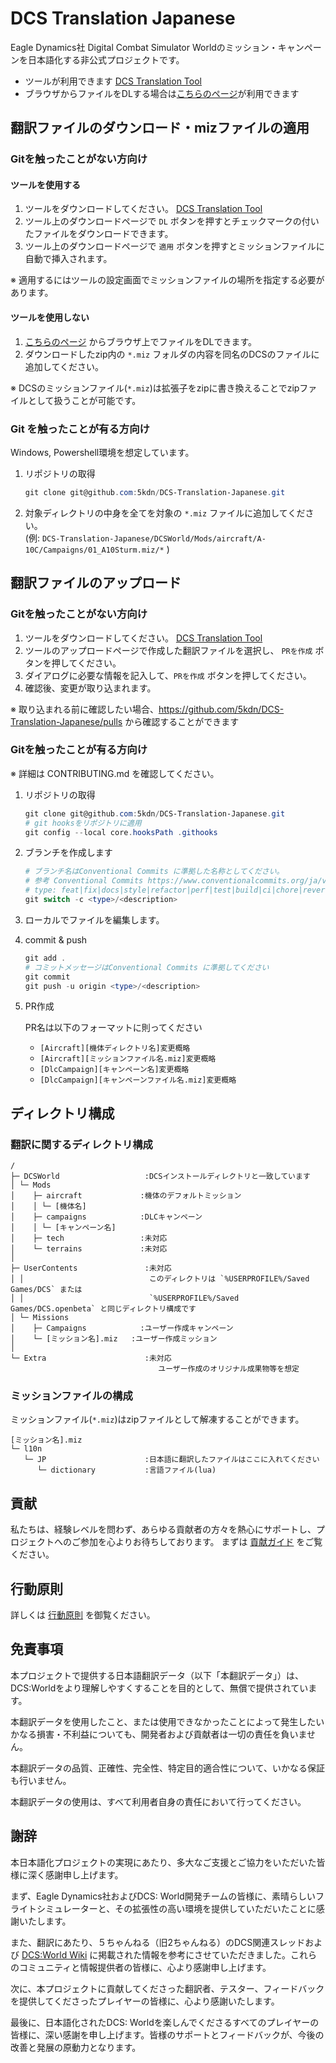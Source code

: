 # DCS Translation Japanese

Eagle Dynamics社 Digital Combat Simulator Worldのミッション・キャンペーンを日本語化する非公式プロジェクトです。

- ツールが利用できます [DCS Translation Tool](https://github.com/5kdn/DCS-Translation-Tool/releases/latest)
- ブラウザからファイルをDLする場合は[こちらのページ](https://5kdn.github.io/DCS-Translation-Japanese/)が利用できます

## 翻訳ファイルのダウンロード・mizファイルの適用

### Gitを触ったことがない方向け

#### ツールを使用する

1. ツールをダウンロードしてください。 [DCS Translation Tool](https://github.com/5kdn/DCS-Translation-Tool/releases/latest)
2. ツール上のダウンロードページで `DL` ボタンを押すとチェックマークの付いたファイルをダウンロードできます。
3. ツール上のダウンロードページで `適用` ボタンを押すとミッションファイルに自動で挿入されます。

※ 適用するにはツールの設定画面でミッションファイルの場所を指定する必要があります。

#### ツールを使用しない

1. [こちらのページ](https://5kdn.github.io/DCS-Translation-Japanese/) からブラウザ上でファイルをDLできます。
2. ダウンロードしたzip内の `*.miz` フォルダの内容を同名のDCSのファイルに追加してください。

※ DCSのミッションファイル(`*.miz`)は拡張子をzipに書き換えることでzipファイルとして扱うことが可能です。

### Git を触ったことが有る方向け

Windows, Powershell環境を想定しています。

1. リポジトリの取得

   ``` powershell
   git clone git@github.com:5kdn/DCS-Translation-Japanese.git
   ```

2. 対象ディレクトリの中身を全てを対象の `*.miz` ファイルに追加してください。 \
   (例: `DCS-Translation-Japanese/DCSWorld/Mods/aircraft/A-10C/Campaigns/01_A10Sturm.miz/*` )

## 翻訳ファイルのアップロード

### Gitを触ったことがない方向け

1. ツールをダウンロードしてください。 [DCS Translation Tool](https://github.com/5kdn/DCS-Translation-Tool/releases/latest)
2. ツールのアップロードページで作成した翻訳ファイルを選択し、 `PRを作成` ボタンを押してください。
3. ダイアログに必要な情報を記入して、`PRを作成` ボタンを押してください。
4. 確認後、変更が取り込まれます。

※ 取り込まれる前に確認したい場合、<https://github.com/5kdn/DCS-Translation-Japanese/pulls> から確認することができます

### Gitを触ったことが有る方向け

※ 詳細は CONTRIBUTING.md を確認してください。

1. リポジトリの取得

   ```powershell
   git clone git@github.com:5kdn/DCS-Translation-Japanese.git
   # git hooksをリポジトリに適用
   git config --local core.hooksPath .githooks
   ```

2. ブランチを作成します

   ```powershell
   # ブランチ名はConventional Commits に準拠した名称としてください。
   # 参考 Conventional Commits https://www.conventionalcommits.org/ja/v1.0.0/
   # type: feat|fix|docs|style|refactor|perf|test|build|ci|chore|revert
   git switch -c <type>/<description>
   ```

3. ローカルでファイルを編集します。
4. commit & push

   ```powershell
   git add .
   # コミットメッセージはConventional Commits に準拠してください
   git commit
   git push -u origin <type>/<description>
   ```

5. PR作成

   PR名は以下のフォーマットに則ってください

   - `[Aircraft][機体ディレクトリ名]変更概略`
   - `[Aircraft][ミッションファイル名.miz]変更概略`
   - `[DlcCampaign][キャンペーン名]変更概略`
   - `[DlcCampaign][キャンペーンファイル名.miz]変更概略`

## ディレクトリ構成

### 翻訳に関するディレクトリ構成

```text
/
├─ DCSWorld                   :DCSインストールディレクトリと一致しています
│ └─ Mods
│    ├─ aircraft             :機体のデフォルトミッション
│    │ └─ [機体名]
│    ├─ campaigns            :DLCキャンペーン
│    │ └─ [キャンペーン名]
│    ├─ tech                 :未対応
│    └─ terrains             :未対応
│
├─ UserContents               :未対応
│ │                            このディレクトリは `%USERPROFILE%/Saved Games/DCS` または
│ │                            `%USERPROFILE%/Saved Games/DCS.openbeta` と同じディレクトリ構成です
│ └─ Missions
│    ├─ Campaigns            :ユーザー作成キャンペーン
│    └─ [ミッション名].miz   :ユーザー作成ミッション
│
└─ Extra                      :未対応
                                 ユーザー作成のオリジナル成果物等を想定
```

### ミッションファイルの構成

ミッションファイル(`*.miz`)はzipファイルとして解凍することができます。

```text
[ミッション名].miz
└─ l10n
   └─ JP                      :日本語に翻訳したファイルはここに入れてください
      └─ dictionary           :言語ファイル(lua)
```

## 貢献

私たちは、経験レベルを問わず、あらゆる貢献者の方々を熱心にサポートし、プロジェクトへのご参加を心よりお待ちしております。 まずは [貢献ガイド](./CONTRIBUTING.md) をご覧ください。

## 行動原則

詳しくは [行動原則](./CODE_OF_CONDUCT.md) を御覧ください。

## 免責事項

本プロジェクトで提供する日本語翻訳データ（以下「本翻訳データ」）は、DCS:Worldをより理解しやすくすることを目的として、無償で提供されています。

本翻訳データを使用したこと、または使用できなかったことによって発生したいかなる損害・不利益についても、開発者および貢献者は一切の責任を負いません。

本翻訳データの品質、正確性、完全性、特定目的適合性について、いかなる保証も行いません。

本翻訳データの使用は、すべて利用者自身の責任において行ってください。

## 謝辞

本日本語化プロジェクトの実現にあたり、多大なご支援とご協力をいただいた皆様に深く感謝申し上げます。

まず、Eagle Dynamics社およびDCS: World開発チームの皆様に、素晴らしいフライトシミュレーターと、その拡張性の高い環境を提供していただいたことに感謝いたします。

また、翻訳にあたり、５ちゃんねる（旧2ちゃんねる）のDCS関連スレッドおよび [DCS:World Wiki](https://wikiwiki.jp/dcs-world/) に掲載された情報を参考にさせていただきました。これらのコミュニティと情報提供者の皆様に、心より感謝申し上げます。

次に、本プロジェクトに貢献してくださった翻訳者、テスター、フィードバックを提供してくださったプレイヤーの皆様に、心より感謝いたします。

最後に、日本語化されたDCS: Worldを楽しんでくださるすべてのプレイヤーの皆様に、深い感謝を申し上げます。皆様のサポートとフィードバックが、今後の改善と発展の原動力となります。
